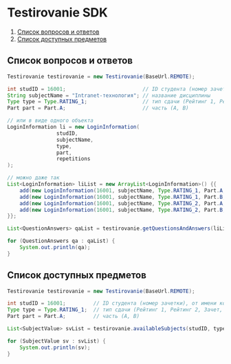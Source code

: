 # Testirovanie SDK
1. [Список вопросов и ответов](#question-answers-list)
2. [Список доступных предметов](#available-subjects)

## Список вопросов и ответов <a name="question-answers-list"></a>

```java
Testirovanie testirovanie = new Testirovanie(BaseUrl.REMOTE);

int studID = 16001;                         // ID студента (номер зачетки), от имени которого совершается действие
String subjectName = "Intranet-технология"; // название дисциплины
Type type = Type.RATING_1;                  // тип сдачи (Рейтинг 1, Рейтинг 2, Зачет, Экзамен)
Part part = Part.A;                         // часть (А, В)

// или в виде одного объекта
LoginInformation li = new LoginInformation(
                studID,
                subjectName,
                type,
                part,
                repetitions
);

// можно даже так
List<LoginInformation> liList = new ArrayList<LoginInformation>() {{
    add(new LoginInformation(16001, subjectName, Type.RATING_1, Part.A, 3));
    add(new LoginInformation(16001, subjectName, Type.RATING_1, Part.B, 3));
    add(new LoginInformation(16001, subjectName, Type.RATING_2, Part.A, 3));
    add(new LoginInformation(16001, subjectName, Type.RATING_2, Part.B, 3));
}};

List<QuestionAnswers> qaList = testirovanie.getQuestionsAndAnswers(liList);

for (QuestionAnswers qa : qaList) {
    System.out.println(qa);
}
```

## Список доступных предметов <a name="available-subjects"></a>

```java
Testirovanie testirovanie = new Testirovanie(BaseUrl.REMOTE);

int studID = 16001;         // ID студента (номер зачетки), от имени которого совершается действие
Type type = Type.RATING_1;  // тип сдачи (Рейтинг 1, Рейтинг 2, Зачет, Экзамен)
Part part = Part.A;         // часть (А, В)

List<SubjectValue> svList = testirovanie.availableSubjects(studID, type, part);

for (SubjectValue sv : svList) {
    System.out.println(sv);
}
```
